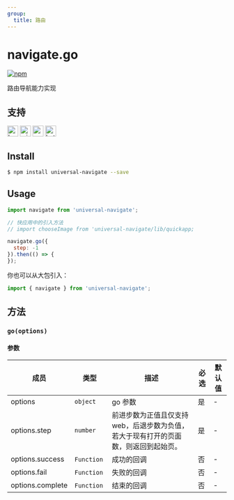 ```yaml
---
group:
  title: 路由
---
```


# navigate.go

[![npm](https://img.shields.io/npm/v/universal-navigate.svg)](https://www.npmjs.com/package/universal-navigate)

路由导航能力实现

## 支持

<img alt="browser" src="https://gw.alicdn.com/tfs/TB1uYFobGSs3KVjSZPiXXcsiVXa-200-200.svg" width="25px" height="25px" /> <img alt="miniApp" src="https://gw.alicdn.com/tfs/TB1bBpmbRCw3KVjSZFuXXcAOpXa-200-200.svg" width="25px" height="25px" /> <img alt="wechatMiniprogram" src="https://img.alicdn.com/tfs/TB1slcYdxv1gK0jSZFFXXb0sXXa-200-200.svg" width="25px" height="25px"> <img alt="bytedanceMicroApp" src="https://gw.alicdn.com/tfs/TB1jFtVzO_1gK0jSZFqXXcpaXXa-200-200.svg" width="25px" height="25px">

## Install
```bash
$ npm install universal-navigate --save
```

## Usage
```javascript
import navigate from 'universal-navigate';

// 快应用中的引入方法
// import chooseImage from 'universal-navigate/lib/quickapp;

navigate.go({
  step: -1
}).then(() => {
});
```

你也可以从大包引入：
```javascript
import { navigate } from 'universal-navigate';
```

## 方法
### `go(options)`

#### 参数
| 成员| 类型| 描述 | 必选  | 默认值 |
| ---- | ---- | -- | --- | ----|
| options | `object`  | go 参数 |  是   |   -    |
| options.step | `number`  | 前进步数为正值且仅支持web，后退步数为负值，若大于现有打开的页面数，则返回到起始页。 |  是   |   -    |
| options.success | `Function`  | 成功的回调 | 否 | - |
| options.fail | `Function`  | 失败的回调 | 否 | - |
| options.complete | `Function`  | 结束的回调 | 否 | - |

